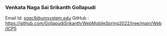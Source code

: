### Venkata Naga Sai Srikanth Gollapudi

Email Id: sggc9@umsystem.edu
GitHub : https://github.com/GollapudiSrikanth/WebMobileSpring2022/tree/main/Web/ICP5
